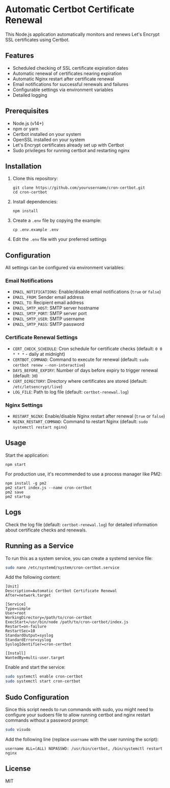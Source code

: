 # Automatic Certbot Certificate Renewal

This Node.js application automatically monitors and renews Let's Encrypt SSL certificates using Certbot.

## Features

- Scheduled checking of SSL certificate expiration dates
- Automatic renewal of certificates nearing expiration
- Automatic Nginx restart after certificate renewal
- Email notifications for successful renewals and failures
- Configurable settings via environment variables
- Detailed logging

## Prerequisites

- Node.js (v14+)
- npm or yarn
- Certbot installed on your system
- OpenSSL installed on your system
- Let's Encrypt certificates already set up with Certbot
- Sudo privileges for running certbot and restarting nginx

## Installation

1. Clone this repository:
   ```
   git clone https://github.com/yourusername/cron-certbot.git
   cd cron-certbot
   ```

2. Install dependencies:
   ```
   npm install
   ```

3. Create a `.env` file by copying the example:
   ```
   cp .env.example .env
   ```

4. Edit the `.env` file with your preferred settings

## Configuration

All settings can be configured via environment variables:

### Email Notifications

- `EMAIL_NOTIFICATIONS`: Enable/disable email notifications (`true` or `false`)
- `EMAIL_FROM`: Sender email address
- `EMAIL_TO`: Recipient email address
- `EMAIL_SMTP_HOST`: SMTP server hostname
- `EMAIL_SMTP_PORT`: SMTP server port
- `EMAIL_SMTP_USER`: SMTP username
- `EMAIL_SMTP_PASS`: SMTP password

### Certificate Renewal Settings

- `CERT_CHECK_SCHEDULE`: Cron schedule for certificate checks (default: `0 0 * * *` - daily at midnight)
- `CERTBOT_COMMAND`: Command to execute for renewal (default: `sudo certbot renew --non-interactive`)
- `DAYS_BEFORE_EXPIRY`: Number of days before expiry to trigger renewal (default: `30`)
- `CERT_DIRECTORY`: Directory where certificates are stored (default: `/etc/letsencrypt/live`)
- `LOG_FILE`: Path to log file (default: `certbot-renewal.log`)

### Nginx Settings

- `RESTART_NGINX`: Enable/disable Nginx restart after renewal (`true` or `false`)
- `NGINX_RESTART_COMMAND`: Command to restart Nginx (default: `sudo systemctl restart nginx`)

## Usage

Start the application:

```
npm start
```

For production use, it's recommended to use a process manager like PM2:

```
npm install -g pm2
pm2 start index.js --name cron-certbot
pm2 save
pm2 startup
```

## Logs

Check the log file (default: `certbot-renewal.log`) for detailed information about certificate checks and renewals.

## Running as a Service

To run this as a system service, you can create a systemd service file:

```bash
sudo nano /etc/systemd/system/cron-certbot.service
```

Add the following content:

```
[Unit]
Description=Automatic Certbot Certificate Renewal
After=network.target

[Service]
Type=simple
User=root
WorkingDirectory=/path/to/cron-certbot
ExecStart=/usr/bin/node /path/to/cron-certbot/index.js
Restart=on-failure
RestartSec=10
StandardOutput=syslog
StandardError=syslog
SyslogIdentifier=cron-certbot

[Install]
WantedBy=multi-user.target
```

Enable and start the service:

```bash
sudo systemctl enable cron-certbot
sudo systemctl start cron-certbot
```

## Sudo Configuration

Since this script needs to run commands with sudo, you might need to configure your sudoers file to allow running certbot and nginx restart commands without a password prompt:

```bash
sudo visudo
```

Add the following line (replace `username` with the user running the script):

```
username ALL=(ALL) NOPASSWD: /usr/bin/certbot, /bin/systemctl restart nginx
```

## License

MIT 